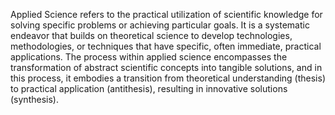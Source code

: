 

Applied Science refers to the practical utilization of scientific knowledge for solving specific problems or achieving particular goals. It is a systematic endeavor that builds on theoretical science to develop technologies, methodologies, or techniques that have specific, often immediate, practical applications. The process within applied science encompasses the transformation of abstract scientific concepts into tangible solutions, and in this process, it embodies a transition from theoretical understanding (thesis) to practical application (antithesis), resulting in innovative solutions (synthesis).
